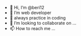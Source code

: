 - 👋 Hi, I’m @beri12
- 👀 I’m web developer
- 🌱  always practice in coding
- 💞️ I’m looking to collaborate on ...
- 📫 How to reach me ...

<!---
beri12/beri12 is a ✨ special ✨ repository because its `README.md` (this file) appears on your GitHub profile.
You can click the Preview link to take a look at your changes.
--->
